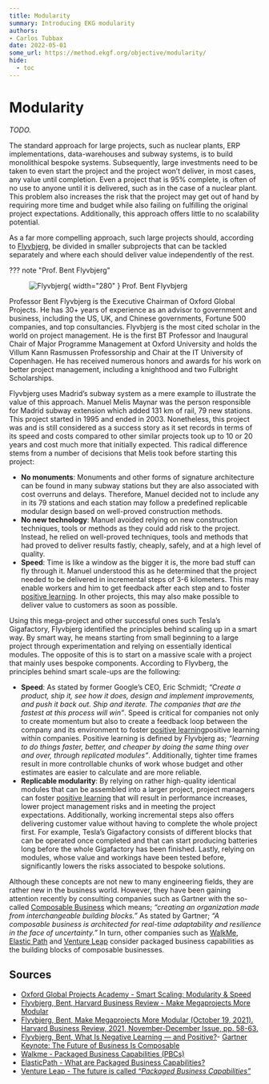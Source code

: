 ```yaml
---
title: Modularity
summary: Introducing EKG modularity
authors:
- Carlos Tubbax
date: 2022-05-01
some_url: https://method.ekgf.org/objective/modularity/
hide:
  - toc
---
```


# Modularity

<!--summary-start-->
_TODO._
<!--summary-end-->

The standard approach for large projects, such as nuclear 
plants, ERP implementations, data-warehouses and subway systems, 
is to build monolithical bespoke systems. 
Subsequently, large investments need to be taken to even 
start the project and the project won’t deliver, in most cases, 
any value until completion. 
Even a project that is 95% complete, is often of no use to 
anyone until it is delivered, such as in the case of a 
nuclear plant. 
This problem also increases the risk that the project may get out 
of hand by requiring more time and budget while also failing 
on fulfilling the original project expectations.
Additionally, this approach offers little to no scalability
potential.

As a far more compelling approach, such large projects should,
according to
[Flyvbjerg](https://hbr.org/2021/11/make-megaprojects-more-modular),
be divided in smaller subprojects that can be tackled separately
and where each should deliver value independently of the rest.

??? note "Prof. Bent Flyvbjerg"
    <div class="grid" markdown>
    <figure markdown>
      ![Flyvbjerg](https://import.cdn.thinkific.com/404006/Dmb5k6KSpSaiPFXWwe0w_9E5A6165-027A-4B0D-A42B-FA265097E3F6%20-%20bent.jpg){ width="280" }
      <caption>Prof. Bent Flyvbjerg</caption>
    </figure>
    <div markdown>
    Professor Bent Flyvbjerg is the Executive Chairman of 
    Oxford Global Projects.
    He has 30+ years of experience as an advisor to government and business,
    including the US, UK, and Chinese governments, Fortune 500 companies, 
    and top consultancies.
    Flyvbjerg is the most cited scholar in the world on project management. 
    He is the first BT Professor and Inaugural Chair of 
    Major Programme Management at Oxford University and holds the 
    Villum Kann Rasmussen Professorship and Chair at the 
    IT University of Copenhagen. 
    He has received numerous honors and awards for his work on 
    better project management, including a knighthood and two 
    Fulbright Scholarships.
    </div>
    </div>

Flyvbjerg uses Madrid’s subway system as a mere example to illustrate 
the value of this approach. 
Manuel Melis Maynar was the person responsible for Madrid 
subway extension which added 131 km of rail, 79 new stations. 
This project started in 1995 and ended in 2003. 
Nonetheless, this project was and is still considered as a 
success story as it set records in terms of its speed and 
costs compared to other similar projects took up to 10 or 20 
years and cost much more that initially expected. 
This radical difference stems from a number of decisions 
that Melis took before starting this project:

- **No monuments**: Monuments and other forms of signature 
  architecture can be found in many subway stations but they are 
  also associated with cost overruns and delays. 
  Therefore, Manuel decided not to include any in its 79 
  stations and each station may follow a predefined replicable
  modular design based on well-proved construction methods.
- **No new technology**: Manuel avoided relying on new 
  construction techniques, tools or methods as they could add 
  risk to the project. 
  Instead, he relied on well-proved techniques, tools and 
  methods that had proved to deliver results fastly, cheaply, 
  safely, and at a high level of quality.
- **Speed**: Time is like a window as the bigger it is, 
  the more bad stuff can fly through it. 
  Manuel understood this as he determined that the project 
  needed to be delivered in incremental steps of 3-6 kilometers.
  This may enable workers and him to get feedback after each 
  step and to foster [positive learning](../vocab/positive-learning.md). 
  In other projects, this may also make possible to deliver 
  value to customers as soon as possible. 

Using this mega-project and other successful ones such 
Tesla’s Gigafactory, Flyvbjerg identified the principles 
behind scaling up in a smart way. 
By smart way, he means starting from small beginning to a 
large project through experimentation and relying on 
essentially identical modules. 
The opposite of this is to start on a massive scale with 
a project that mainly uses bespoke components. 
According to Flyvberg, the principles behind smart scale-ups 
are the following:

- **Speed**: As stated by former Google’s CEO, Eric Schmidt;
  _“Create a product, ship it, see how it does, design and 
  implement improvements, and push it back out. 
  Ship and iterate.
  The companies that are the fastest at this process will win”_. 
  Speed is critical for companies not only to create momentum 
  but also to create a feedback loop between the company and 
  its environment to foster [positive learning](../vocab/positive-learning.md)positive learning within companies. 
  Positive learning is defined by Flyvbjerg as; _“learning to 
  do things faster, better, and cheaper by doing the same 
  thing over and over, through replicated modules”_. 
  Additionally, tighter time frames result in more controllable
  chunks of work whose budget and other estimates are easier
  to calculate and are more reliable.
- **Replicable modularity**: By relying on rather high-quality
  identical modules that can be assembled into a larger project, 
  project managers can foster [positive learning](../vocab/positive-learning.md) that will result
  in performance increases, lower project management risks and 
  in meeting the project expectations. 
  Additionally, working incremental steps also offers delivering
  customer value without having to complete the whole project
  first.
  For example, Tesla’s Gigafactory consists of different blocks
  that can be operated once completed and that can start
  producing batteries long before the whole Gigafactory has
  been finished.
  Lastly, relying on modules, whose value and workings have been
  tested before, significantly lowers the risks associated to
  bespoke solutions.

Although these concepts are not new to many engineering fields, 
they are rather new in the business world. 
However, they have been gaining attention recently by consulting 
companies such as Gartner with the so-called 
[Composable Business](https://www.gartner.com/smarterwithgartner/gartner-keynote-the-future-of-business-is-composable)
which means; 
_“creating an organization made from interchangeable 
building blocks.”_ 
As stated by Gartner; 
_“A composable business is architected for real-time 
adaptability and resilience in the face of uncertainty.”_ 
In turn, other companies such as 
[WalkMe](https://www.walkme.com/glossary/packaged-business-capabilities/), 
[Elastic Path](https://www.elasticpath.com/blog/what-are-packaged-business-capablities)
and
[Venture Leap](https://venture-leap.com/en/the-leap/the-future-is-called-packaged-business-capabilities-2/)
consider packaged business capabilities as the 
building blocks of composable businesses.


## Sources

- [Oxford Global Projects Academy - Smart Scaling: Modularity & Speed](https://academy.oxfordglobalprojects.com/pages/smart-scaling)
- [Flyvbjerg, Bent, Harvard Business Review - Make Megaprojects More Modular](https://hbr.org/2021/11/make-megaprojects-more-modular)
- [Flyvbjerg, Bent, Make Megaprojects More Modular (October 19, 2021). Harvard Business Review, 2021, November-December Issue, pp. 58-63.](https://papers.ssrn.com/sol3/papers.cfm?abstract_id=3937465)
- [Flyvbjerg, Bent, What Is Negative Learning — and Positive?](https://medium.com/geekculture/what-is-negative-learning-and-how-to-avoid-it-452d9e4c8263)- [Gartner Keynote: The Future of Business Is Composable](https://www.gartner.com/smarterwithgartner/gartner-keynote-the-future-of-business-is-composable)
- [Walkme - Packaged Business Capabilities (PBCs)](https://www.walkme.com/glossary/packaged-business-capabilities/)
- [ElasticPath - What are Packaged Business Capabilities?](https://www.elasticpath.com/blog/what-are-packaged-business-capablities)
- [Venture Leap - The future is called _“Packaged Business Capabilities”_](https://venture-leap.com/en/the-leap/the-future-is-called-packaged-business-capabilities-2/)





